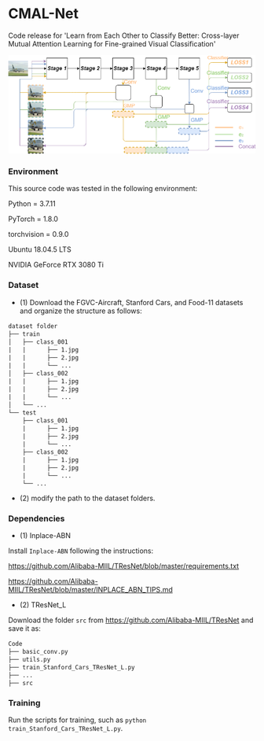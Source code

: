 # CMAL-Net

Code release for 'Learn from Each Other to Classify Better: Cross-layer Mutual Attention Learning for Fine-grained Visual Classification'

![enter image description here](https://github.com/Dichao-Liu/CMAL/blob/main/CMAL.png)
 

### Environment

This source code was tested in the following environment:

Python = 3.7.11

PyTorch = 1.8.0

torchvision = 0.9.0

Ubuntu 18.04.5 LTS

NVIDIA GeForce RTX 3080 Ti

### Dataset

* (1) Download the FGVC-Aircraft, Stanford Cars, and Food-11 datasets and organize the structure as follows:
```
dataset folder
├── train
│   ├── class_001
|   |      ├── 1.jpg
|   |      ├── 2.jpg
|   |      └── ...
│   ├── class_002
|   |      ├── 1.jpg
|   |      ├── 2.jpg
|   |      └── ...
│   └── ...
└── test
    ├── class_001
    |      ├── 1.jpg
    |      ├── 2.jpg
    |      └── ...
    ├── class_002
    |      ├── 1.jpg
    |      ├── 2.jpg
    |      └── ...
    └── ...
```
* (2) modify the path to the dataset folders.

### Dependencies

* (1) Inplace-ABN

Install `Inplace-ABN` following the instructions:

https://github.com/Alibaba-MIIL/TResNet/blob/master/requirements.txt

https://github.com/Alibaba-MIIL/TResNet/blob/master/INPLACE_ABN_TIPS.md

* (2) TResNet_L

Download the folder `src` from https://github.com/Alibaba-MIIL/TResNet and save it as:
```
Code
├── basic_conv.py
├── utils.py
├── train_Stanford_Cars_TResNet_L.py
├── ...
├── src
```

### Training

Run the scripts for training, such as `python train_Stanford_Cars_TResNet_L.py`.

